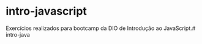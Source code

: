 # intro-javascript

Exercícios realizados para bootcamp da DIO de Introdução ao JavaScript.# intro-java
